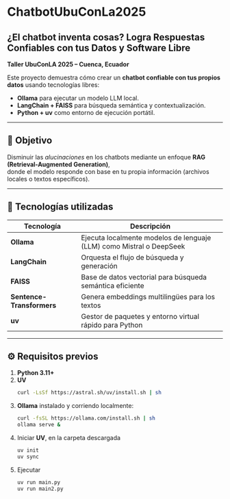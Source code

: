 # ChatbotUbuConLa2025

## ¿El chatbot inventa cosas? Logra Respuestas Confiables con tus Datos y Software Libre
**Taller UbuConLA 2025 – Cuenca, Ecuador**

Este proyecto demuestra cómo crear un **chatbot confiable con tus propios datos** usando tecnologías libres:
- **Ollama** para ejecutar un modelo LLM local.
- **LangChain + FAISS** para búsqueda semántica y contextualización.
- **Python + uv** como entorno de ejecución portátil.

---

## 🚀 Objetivo

Disminuir las *alucinaciones* en los chatbots mediante un enfoque **RAG (Retrieval-Augmented Generation)**,  
donde el modelo responde con base en tu propia información (archivos locales o textos específicos).

---

## 🧩 Tecnologías utilizadas

| Tecnología | Descripción |
|-------------|-------------|
| **Ollama** | Ejecuta localmente modelos de lenguaje (LLM) como Mistral o DeepSeek |
| **LangChain** | Orquesta el flujo de búsqueda y generación |
| **FAISS** | Base de datos vectorial para búsqueda semántica eficiente |
| **Sentence-Transformers** | Genera embeddings multilingües para los textos |
| **uv** | Gestor de paquetes y entorno virtual rápido para Python |

---

## ⚙️ Requisitos previos

1. **Python 3.11+**
2. **UV**
   ```bash
   curl -LsSf https://astral.sh/uv/install.sh | sh
   ```
3. **Ollama** instalado y corriendo localmente:
   ```bash
   curl -fsSL https://ollama.com/install.sh | sh
   ollama serve &
   ```
4. Iniciar **UV**, en la carpeta descargada
   ```bash
   uv init
   uv sync
   ```
5. Ejecutar
   ```bash
   uv run main.py
   uv run main2.py
   ```


